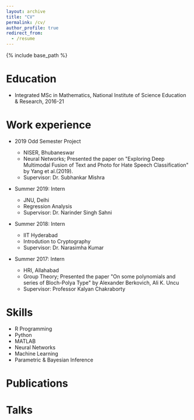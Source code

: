 ```yaml
---
layout: archive
title: "CV"
permalink: /cv/
author_profile: true
redirect_from:
  - /resume
---
```


{% include base_path %}

Education
======
* Integrated MSc in Mathematics, National Institute of Science Education & Research, 2016-21

Work experience
======

* 2019 Odd Semester Project 
  * NISER, Bhubaneswar
  * Neural Networks; Presented the paper on "Exploring Deep Multimodal Fusion of Text and Photo for Hate Speech Classification" by Yang et al.(2019).
  * Supervisor: Dr. Subhankar Mishra  
  
* Summer 2019: Intern
  * JNU, Delhi
  * Regression Analysis
  * Supervisor: Dr. Narinder Singh Sahni

* Summer 2018: Intern
  * IIT Hyderabad
  * Introdution to Cryptography
  * Supervisor: Dr. Narasimha Kumar
  
* Summer 2017: Intern
  * HRI, Allahabad
  * Group Theory; Presented the paper "On some polynomials and series of Bloch-Polya Type" by Alexander Berkovich, Ali K. Uncu
  * Supervisor: Professor Kalyan Chakraborty

  
Skills
======
* R Programming
* Python
* MATLAB
* Neural Networks
* Machine Learning
* Parametric & Bayesian Inference

Publications
======


Talks
======
  


